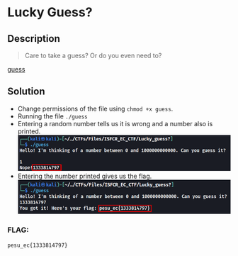 # Lucky Guess?

## Description
> Care to take a guess? Or do you even need to?

[guess](./guess)

## Solution
* Change permissions of the file using `chmod +x guess`.
* Running the file `./guess`
* Entering a random number tells us it is wrong and a number also is printed.
![guess](image-1.png)
* Entering the number printed gives us the flag.
![flag](image.png)

### FLAG: 
```
pesu_ec{1333814797}
```
